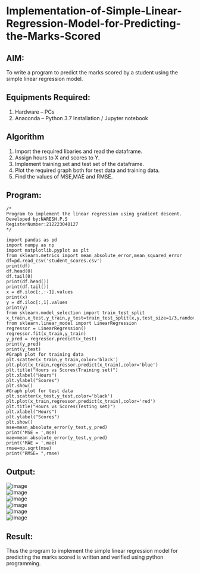 # Implementation-of-Simple-Linear-Regression-Model-for-Predicting-the-Marks-Scored

## AIM:
To write a program to predict the marks scored by a student using the simple linear regression model.

## Equipments Required:
1. Hardware – PCs
2. Anaconda – Python 3.7 Installation / Jupyter notebook

## Algorithm
1. Import the required libaries and read the dataframe.
2. Assign hours to X and scores to Y.
3. Implement training set and test set of the dataframe.
4. Plot the required graph both for test data and training data.
5. Find the values of MSE,MAE and RMSE.

## Program:
```
/*
Program to implement the linear regression using gradient descent.
Developed by:NARESH.P.S
RegisterNumber:212223040127
*/

import pandas as pd
import numpy as np
import matplotlib.pyplot as plt
from sklearn.metrics import mean_absolute_error,mean_squared_error
df=pd.read_csv('student_scores.csv')
print(df)
df.head(0)
df.tail(0)
print(df.head())
print(df.tail())
x = df.iloc[:,:-1].values
print(x)
y = df.iloc[:,1].values
print(y)
from sklearn.model_selection import train_test_split
x_train,x_test,y_train,y_test=train_test_split(x,y,test_size=1/3,random_state=0)
from sklearn.linear_model import LinearRegression
regressor = LinearRegression()
regressor.fit(x_train,y_train)
y_pred = regressor.predict(x_test)
print(y_pred)
print(y_test)
#Graph plot for training data
plt.scatter(x_train,y_train,color='black')
plt.plot(x_train,regressor.predict(x_train),color='blue')
plt.title("Hours vs Scores(Training set)")
plt.xlabel("Hours")
plt.ylabel("Scores")
plt.show()
#Graph plot for test data
plt.scatter(x_test,y_test,color='black')
plt.plot(x_train,regressor.predict(x_train),color='red')
plt.title("Hours vs Scores(Testing set)")
plt.xlabel("Hours")
plt.ylabel("Scores")
plt.show()
mse=mean_absolute_error(y_test,y_pred)
print('MSE = ',mse)
mae=mean_absolute_error(y_test,y_pred)
print('MAE = ',mae)
rmse=np.sqrt(mse)
print("RMSE= ",rmse)

```
## Output:
![image](https://github.com/23004513/Implementation-of-Simple-Linear-Regression-Model-for-Predicting-the-Marks-Scored/assets/138973069/0d06a575-94a7-40be-ad2f-b925a14db9ac)        
![image](https://github.com/23004513/Implementation-of-Simple-Linear-Regression-Model-for-Predicting-the-Marks-Scored/assets/138973069/90a15f1a-c470-4482-b7d5-ca3ff99bc39e)      
![image](https://github.com/23004513/Implementation-of-Simple-Linear-Regression-Model-for-Predicting-the-Marks-Scored/assets/138973069/2021ce29-6c1e-4511-ab0e-0e55787306dd)         
![image](https://github.com/23004513/Implementation-of-Simple-Linear-Regression-Model-for-Predicting-the-Marks-Scored/assets/138973069/154f088d-3ca8-46ba-acb1-07dee94830d9)         
![image](https://github.com/23004513/Implementation-of-Simple-Linear-Regression-Model-for-Predicting-the-Marks-Scored/assets/138973069/a3d1f641-5f76-49b3-9a53-7084d3867b54)       
![image](https://github.com/23004513/Implementation-of-Simple-Linear-Regression-Model-for-Predicting-the-Marks-Scored/assets/138973069/d3b9639e-1e6d-498e-89d7-938f3650f95a)       


## Result:
Thus the program to implement the simple linear regression model for predicting the marks scored is written and verified using python programming.
